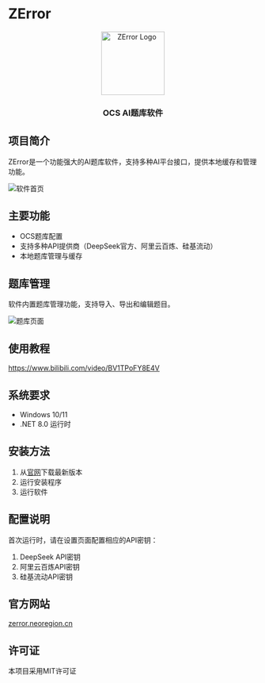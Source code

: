 # ZError

<div align="center">
  <img src="https://img.picui.cn/free/2025/04/14/67fd2249779d0.png" alt="ZError Logo" width="128">
  <br>
  <h3>OCS AI题库软件</h3>
</div>

## 项目简介

ZError是一个功能强大的AI题库软件，支持多种AI平台接口，提供本地缓存和管理功能。

![软件首页](https://img.picui.cn/free/2025/04/14/67fd216780a34.png)

## 主要功能

- OCS题库配置
- 支持多种API提供商（DeepSeek官方、阿里云百炼、硅基流动）
- 本地题库管理与缓存


## 题库管理

软件内置题库管理功能，支持导入、导出和编辑题目。

![题库页面](https://img.picui.cn/free/2025/04/14/67fd21678d261.png)

## 使用教程

https://www.bilibili.com/video/BV1TPoFY8E4V

## 系统要求

- Windows 10/11
- .NET 8.0 运行时

## 安装方法

1. 从[官网](https://zerror.neoregion.cn/)下载最新版本
2. 运行安装程序
3. 运行软件

## 配置说明

首次运行时，请在设置页面配置相应的API密钥：

1. DeepSeek API密钥
2. 阿里云百炼API密钥
3. 硅基流动API密钥


## 官方网站

[zerror.neoregion.cn](https://zerror.neoregion.cn)

## 许可证

本项目采用MIT许可证
